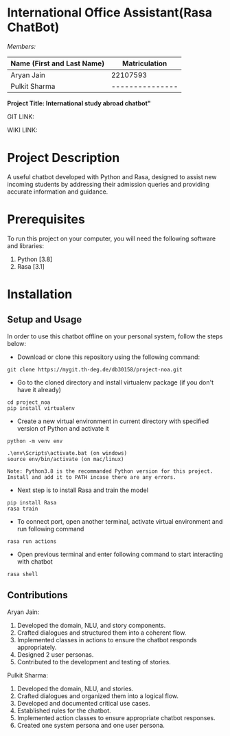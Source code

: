 # International Office Assistant(Rasa ChatBot)

_Members:_

| Name (First and Last Name) | Matriculation  |
| -------------------------- | -------------- |
| Aryan Jain                 | 22107593       |
| Pulkit Sharma              | ---------------|

**Project Title: International study abroad chatbot"**

GIT LINK: 

WIKI LINK: 

# Project Description
A useful chatbot developed with Python and Rasa, designed to assist new incoming students by addressing their admission queries and providing accurate information and guidance.

# Prerequisites
To run this project on your computer, you will need the following software and libraries:
1. Python [3.8]
2. Rasa [3.1]

# Installation
## Setup and Usage
In order to use this chatbot offline on your personal system, follow the steps below:
- Download or clone this repository using the following command:

```
git clone https://mygit.th-deg.de/db30158/project-noa.git
```
- Go to the cloned directory and install virtualenv package (if you don't have it already)
```
cd project_noa 
pip install virtualenv
```
- Create a new virtual environment in current directory with specified version of Python and activate it
```
python -m venv env

.\env\Scripts\activate.bat (on windows)
source env/bin/activate (on mac/linux)
```
`Note: Python3.8 is the recommanded Python version for this project. Install and add it to PATH incase there are any errors.`
- Next step is to install Rasa and train the model
```
pip install Rasa
rasa train
```
- To connect port, open another terminal, activate virtual environment and run following command
```
rasa run actions
```
- Open previous terminal and enter following command to start interacting with chatbot
```
rasa shell
```


## Contributions
Aryan Jain:
1. Developed the domain, NLU, and story components.
2. Crafted dialogues and structured them into a coherent flow.
3. Implemented classes in actions to ensure the chatbot responds appropriately.
4. Designed 2 user personas.
5. Contributed to the development and testing of stories.

Pulkit Sharma:
1. Developed the domain, NLU, and stories.
2. Crafted dialogues and organized them into a logical flow.
3. Developed and documented critical use cases.
4. Established rules for the chatbot.
5. Implemented action classes to ensure appropriate chatbot responses.
6. Created one system persona and one user persona.

